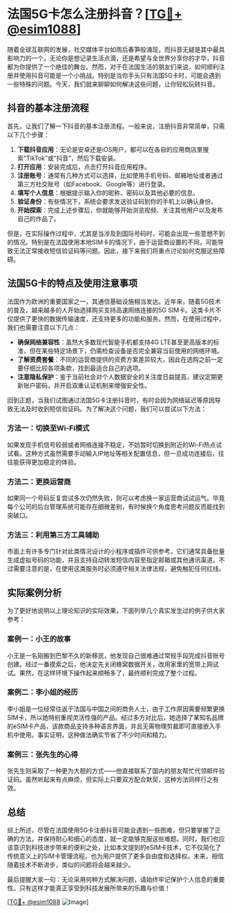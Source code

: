 # 法国5G卡怎么注册抖音？[[TG💪+ @esim1088](https://t.me/s/esim1088)]

随着全球互联网的发展，社交媒体平台如雨后春笋般涌现，而抖音无疑是其中最具影响力的一个。无论你是想记录生活点滴，还是希望与全世界分享你的才华，抖音都为你提供了一个绝佳的舞台。然而，对于在法国生活的朋友们来说，如何顺利注册并使用抖音可能是一个小挑战。特别是当你手头只有法国5G卡时，可能会遇到一些特殊的问题。今天，我们就来聊聊如何解决这些问题，让你轻松玩转抖音。

## 抖音的基本注册流程

首先，让我们了解一下抖音的基本注册流程。一般来说，注册抖音非常简单，只需以下几个步骤：

1. **下载抖音应用**：无论是安卓还是iOS用户，都可以在各自的应用商店里搜索“TikTok”或“抖音”，然后下载安装。
2. **打开应用**：安装完成后，点击打开抖音应用程序。
3. **注册账号**：通常有几种方式可以选择，比如使用手机号码、邮箱地址或者通过第三方社交账号（如Facebook、Google等）进行登录。
4. **填写个人信息**：根据提示输入你的昵称、密码以及其他必要的信息。
5. **验证身份**：有些情况下，系统会要求发送验证码到你的手机上以确认身份。
6. **开始探索**：完成上述步骤后，你就能够开始浏览视频、关注其他用户以及发布自己的作品了。

但是，在实际操作过程中，尤其是当涉及到国际号码时，可能会出现一些意想不到的情况。特别是在法国使用本地SIM卡的情况下，由于运营商设置的不同，可能导致无法正常接收短信验证码等问题。因此，接下来我们将重点讨论如何克服这些障碍。

## 法国5G卡的特点及使用注意事项

法国作为欧洲的重要国家之一，其通信基础设施相当发达。近年来，随着5G技术的普及，越来越多的人开始选择购买支持高速网络连接的5G SIM卡。这类卡片不仅提供了更快的数据传输速度，还支持更多的功能和服务。然而，在使用过程中，我们也需要注意以下几点：

- **确保网络兼容性**：虽然大多数现代智能手机都支持4G LTE甚至更高版本的标准，但在某些特定场景下，仍需检查设备是否完全兼容当前使用的网络环境。
- **了解资费套餐**：不同的运营商提供的资费方案差异较大，因此在选购之前一定要仔细比较各项条款，找到最适合自己的选项。
- **注意隐私保护**：鉴于当前社会对个人数据安全的关注度日益提高，建议定期更新账户密码，并开启双重认证机制来增强安全性。

回到正题，当我们试图通过法国5G卡注册抖音时，有时会因为网络延迟等原因导致无法及时收到短信验证码。为了解决这个问题，我们可以尝试以下方法：

### 方法一：切换至Wi-Fi模式

如果发现手机信号较弱或者网络连接不稳定，不妨暂时切换到附近的Wi-Fi热点试试看。这种方式虽然需要手动输入IP地址等相关配置信息，但一旦成功连接后，往往能获得更加稳定的体验。

### 方法二：更换运营商

如果同一个号码反复尝试多次仍然失败，则可以考虑换一家运营商试试运气。毕竟每个公司的后台管理系统可能存在细微差别，有时候换个角度思考问题反而能找到突破口。

### 方法三：利用第三方工具辅助

市面上有许多专门针对此类情况设计的小程序或插件可供参考。它们通常具备批量生成虚拟号码的功能，并且支持自动转发短信内容至指定邮箱或其他通讯渠道。不过需要注意的是，在使用这类服务时必须遵守相关法律法规，避免触犯任何红线。

## 实际案例分析

为了更好地说明以上理论知识的实际效果，下面列举几个真实发生过的例子供大家参考：

### 案例一：小王的故事

小王是一名刚搬到巴黎不久的新移民，他发现自己很难通过常规手段完成抖音账号创建。经过一番摸索之后，他决定先关闭蜂窝数据开关，改用家里的宽带上网试试。果然，在这样环境下操作起来顺畅多了，最终顺利完成了整个过程。

### 案例二：李小姐的经历

李小姐是一位经常往返于法国与中国之间的商务人士，由于工作原因需要频繁更换SIM卡，所以她特别重视灵活性强的产品。经过多方对比后，她选择了某知名品牌的eSIM卡产品，该款商品支持多种语言界面，并且无需物理剪裁即可直接嵌入手机中使用。事实证明，这种做法确实节省了不少时间和精力。

### 案例三：张先生的心得

张先生则采取了一种更为大胆的方式——他直接联系了国内的朋友帮忙代领邮件验证码。虽然听起来有点麻烦，但实际上只要双方配合默契，这种方法同样行之有效。

## 总结

综上所述，尽管在法国使用5G卡注册抖音可能会遇到一些困难，但只要掌握了正确的方法，并保持耐心和细心的态度，就一定能够克服这些难题。同时，我们也应该意识到科技进步带来的便利之处，比如本文提到的eSIM卡技术，它不仅简化了传统意义上的SIM卡管理流程，也为用户提供了更多自由度和选择权。未来，相信随着技术不断进步，类似的问题将会越来越少。

最后提醒大家一句：无论采用何种方式解决问题，请始终牢记保护个人信息的重要性。只有这样才能真正享受到科技发展所带来的乐趣与价值！

[[TG💪+ @esim1088](https://t.me/s/esim1088) ![Image](https://i.postimg.cc/4NQfJmqS/Snipaste-2025-05-13-00-14-12.png)]
